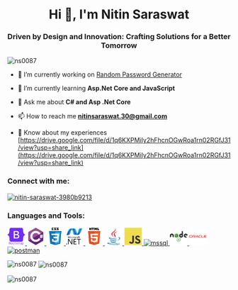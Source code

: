 <h1 align="center">Hi 👋, I'm Nitin Saraswat</h1>
<h3 align="center">Driven by Design and Innovation: Crafting Solutions for a Better Tomorrow</h3>

<p align="left"> <img src="https://komarev.com/ghpvc/?username=ns0087&label=Profile%20views&color=0e75b6&style=flat" alt="ns0087" /> </p>

- 🔭 I’m currently working on [Random Password Generator](https://github.com/Ns0087/JavaScript-Mini-Project)

- 🌱 I’m currently learning **Asp.Net Core and JavaScript**

- 💬 Ask me about **C# and Asp .Net Core**

- 📫 How to reach me **nitinsaraswat.30@gmail.com**

- 📄 Know about my experiences [https://drive.google.com/file/d/1q6KXPMiIy2hFhcnOGwRoa1rn02RGfJ31/view?usp=share_link](https://drive.google.com/file/d/1q6KXPMiIy2hFhcnOGwRoa1rn02RGfJ31/view?usp=share_link)

<h3 align="left">Connect with me:</h3>
<p align="left">
<a href="www.linkedin.com/in/nitin--saraswat" target="blank"><img align="center" src="https://raw.githubusercontent.com/rahuldkjain/github-profile-readme-generator/master/src/images/icons/Social/linked-in-alt.svg" alt="nitin-saraswat-3980b9213" height="30" width="40" /></a>
</p>

<h3 align="left">Languages and Tools:</h3>
<p align="left"> <a href="https://getbootstrap.com" target="_blank" rel="noreferrer"> <img src="https://raw.githubusercontent.com/devicons/devicon/master/icons/bootstrap/bootstrap-plain-wordmark.svg" alt="bootstrap" width="40" height="40"/> </a> <a href="https://www.w3schools.com/cs/" target="_blank" rel="noreferrer"> <img src="https://raw.githubusercontent.com/devicons/devicon/master/icons/csharp/csharp-original.svg" alt="csharp" width="40" height="40"/> </a> <a href="https://www.w3schools.com/css/" target="_blank" rel="noreferrer"> <img src="https://raw.githubusercontent.com/devicons/devicon/master/icons/css3/css3-original-wordmark.svg" alt="css3" width="40" height="40"/> </a> <a href="https://dotnet.microsoft.com/" target="_blank" rel="noreferrer"> <img src="https://raw.githubusercontent.com/devicons/devicon/master/icons/dot-net/dot-net-original-wordmark.svg" alt="dotnet" width="40" height="40"/> </a> <a href="https://www.w3.org/html/" target="_blank" rel="noreferrer"> <img src="https://raw.githubusercontent.com/devicons/devicon/master/icons/html5/html5-original-wordmark.svg" alt="html5" width="40" height="40"/> </a> <a href="https://www.java.com" target="_blank" rel="noreferrer"> <img src="https://raw.githubusercontent.com/devicons/devicon/master/icons/java/java-original.svg" alt="java" width="40" height="40"/> </a> <a href="https://developer.mozilla.org/en-US/docs/Web/JavaScript" target="_blank" rel="noreferrer"> <img src="https://raw.githubusercontent.com/devicons/devicon/master/icons/javascript/javascript-original.svg" alt="javascript" width="40" height="40"/> </a> <a href="https://www.microsoft.com/en-us/sql-server" target="_blank" rel="noreferrer"> <img src="https://www.svgrepo.com/show/303229/microsoft-sql-server-logo.svg" alt="mssql" width="40" height="40"/> </a> <a href="https://nodejs.org" target="_blank" rel="noreferrer"> <img src="https://raw.githubusercontent.com/devicons/devicon/master/icons/nodejs/nodejs-original-wordmark.svg" alt="nodejs" width="40" height="40"/> </a> <a href="https://www.oracle.com/" target="_blank" rel="noreferrer"> <img src="https://raw.githubusercontent.com/devicons/devicon/master/icons/oracle/oracle-original.svg" alt="oracle" width="40" height="40"/> </a> <a href="https://postman.com" target="_blank" rel="noreferrer"> <img src="https://www.vectorlogo.zone/logos/getpostman/getpostman-icon.svg" alt="postman" width="40" height="40"/> </a> </p>

<p><img align="left" src="https://github-readme-stats.vercel.app/api/top-langs?username=ns0087&show_icons=true&locale=en&layout=compact" alt="ns0087" /></p>

<p>&nbsp;<img align="center" src="https://github-readme-stats.vercel.app/api?username=ns0087&show_icons=true&locale=en" alt="ns0087" /></p>

<p><img align="center" src="https://github-readme-streak-stats.herokuapp.com/?user=ns0087&" alt="ns0087" /></p>
